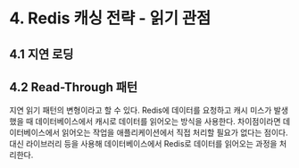 # 4. Redis 캐싱 전략 - 읽기 관점
## 4.1 지연 로딩


## 4.2 Read-Through 패턴
지연 읽기 패턴의 변형이라고 할 수 있다.
Redis에 데이터를 요청하고 캐시 미스가 발생했을 때 데이터베이스에서 캐시로 데이터를 읽어오는 방식을 사용한다. 차이점이라면 데이터베이스에서 읽어오는 작업을 애플리케이션에서 직접 처리할 필요가 없다는 점이다. 대신 라이브러리 등을 사용해 데이터베이스에서 Redis로 데이터를 읽어오는 과정을 처리한다.
